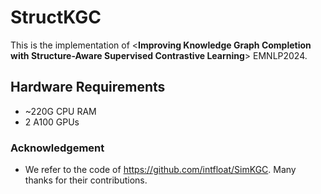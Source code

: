 # StructKGC
This is the implementation of &lt;**Improving Knowledge Graph Completion with Structure-Aware Supervised Contrastive Learning**> EMNLP2024.

## Hardware Requirements
- ~220G CPU RAM
- 2 A100 GPUs
### Acknowledgement
- We refer to the code of https://github.com/intfloat/SimKGC. Many thanks for their contributions.

